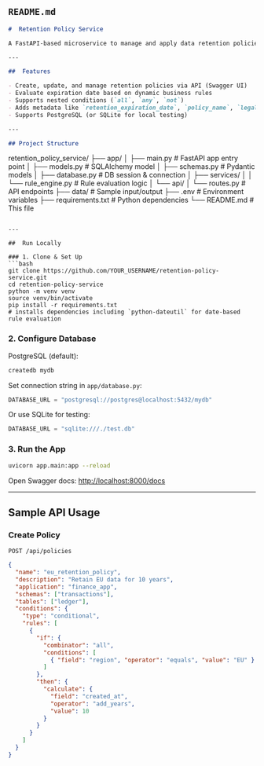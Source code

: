 ## `README.md`

```markdown
#  Retention Policy Service

A FastAPI-based microservice to manage and apply data retention policies for enterprise archival systems. Supports complex rule-based expiration logic using a configurable JSON structure.

---

##  Features

- Create, update, and manage retention policies via API (Swagger UI)
- Evaluate expiration date based on dynamic business rules
- Supports nested conditions (`all`, `any`, `not`)
- Adds metadata like `retention_expiration_date`, `policy_name`, `legal_hold_flag` to ingested data
- Supports PostgreSQL (or SQLite for local testing)

---

## Project Structure

```

retention\_policy\_service/
├── app/
│   ├── main.py              # FastAPI app entry point
│   ├── models.py            # SQLAlchemy model
│   ├── schemas.py           # Pydantic models
│   ├── database.py          # DB session & connection
│   ├── services/
│   │   └── rule\_engine.py   # Rule evaluation logic
│   └── api/
│       └── routes.py        # API endpoints
├── data/                    # Sample input/output
├── .env                     # Environment variables
├── requirements.txt         # Python dependencies
└── README.md                # This file

````

---

##  Run Locally

### 1. Clone & Set Up
```bash
git clone https://github.com/YOUR_USERNAME/retention-policy-service.git
cd retention-policy-service
python -m venv venv
source venv/bin/activate
pip install -r requirements.txt
# installs dependencies including `python-dateutil` for date-based rule evaluation
````

### 2. Configure Database

PostgreSQL (default):

```bash
createdb mydb
```

Set connection string in `app/database.py`:

```python
DATABASE_URL = "postgresql://postgres@localhost:5432/mydb"
```

Or use SQLite for testing:

```python
DATABASE_URL = "sqlite:///./test.db"
```

### 3. Run the App

```bash
uvicorn app.main:app --reload
```

Open Swagger docs:
 [http://localhost:8000/docs](http://localhost:8000/docs)

---

## Sample API Usage

### Create Policy

```http
POST /api/policies
```

```json
{
  "name": "eu_retention_policy",
  "description": "Retain EU data for 10 years",
  "application": "finance_app",
  "schemas": ["transactions"],
  "tables": ["ledger"],
  "conditions": {
    "type": "conditional",
    "rules": [
      {
        "if": {
          "combinator": "all",
          "conditions": [
            { "field": "region", "operator": "equals", "value": "EU" }
          ]
        },
        "then": {
          "calculate": {
            "field": "created_at",
            "operator": "add_years",
            "value": 10
          }
        }
      }
    ]
  }
}
```


```


```
